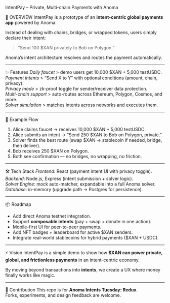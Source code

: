 IntentPay – Private, Multi-chain Payments with Anoma

🔮 OVERVIEW
IntentPay is a prototype of an **intent-centric global payments app** powered by Anoma.  

Instead of dealing with chains, bridges, or wrapped tokens, users simply declare their intent:

> “Send 100 $XAN privately to Bob on Polygon.”

Anoma’s intent architecture resolves and routes the payment automatically.  

---

✨ Features
*Daily faucet* > demo users get 10,000 $XAN + 5,000 testUSDC.  
*Payment intents* > “Send X to Y” with optional conditions (amount, chain, privacy).  
*Privacy mode* > zk-proof toggle for sender/receiver data protection.  
*Multi-chain support* > auto-routes across Ethereum, Polygon, Cosmos, and more.  
*Solver simulation* > matches intents across networks and executes them.  

---

🧪 Example Flow
1. Alice claims faucet → receives 10,000 $XAN + 5,000 testUSDC.  
2. Alice submits an intent → “Send 250 $XAN to Bob on Polygon, private.”  
3. Solver finds the best route (swap $XAN → stablecoin if needed, bridge, then deliver).  
4. Bob receives 250 $XAN on Polygon.  
5. Both see confirmation — no bridges, no wrapping, no friction.  

---

 🛠 Tech Stack
*Frontend*: React (payment intent UI with privacy toggle).  
*Backend*: Node.js, Express (intent submission + solver logic).  
*Solver Engine*: mock auto-matcher, expandable into a full Anoma solver.  
*Database*: in-memory (upgrade path → Postgres for persistence).  

---

📦 Roadmap
- Add direct Anoma testnet integration.  
- Support **composable intents** (pay + swap + donate in one action).  
- Mobile-first UI for peer-to-peer payments.  
- Add NFT badges + leaderboard for active $XAN senders.  
- Integrate real-world stablecoins for hybrid payments ($XAN + USDC).  

---

⚡ Vision
IntentPay is a simple demo to show how **$XAN can power private, global, and frictionless payments** in an intent-centric economy.  

By moving beyond transactions into **intents**, we create a UX where money finally works like magic.  

---

🤝 Contribution
This repo is for **Anoma Intents Tuesday: Redux**.  
Forks, experiments, and design feedback are welcome.  
